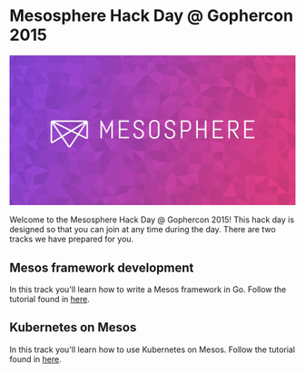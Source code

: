# Mesosphere Hack Day @ Gophercon 2015

![mesosphere logo](mesosphere.png)

Welcome to the Mesosphere Hack Day @ Gophercon 2015! This hack day is
designed so that you can join at any time during the day. There are
two tracks we have prepared for you.

## Mesos framework development

In this track you'll learn how to write a Mesos framework in Go. Follow the tutorial found in [here](./mesos.md).

## Kubernetes on Mesos

In this track you'll learn how to use Kubernetes on Mesos. Follow the tutorial found in [here](./kubernetes.md).
